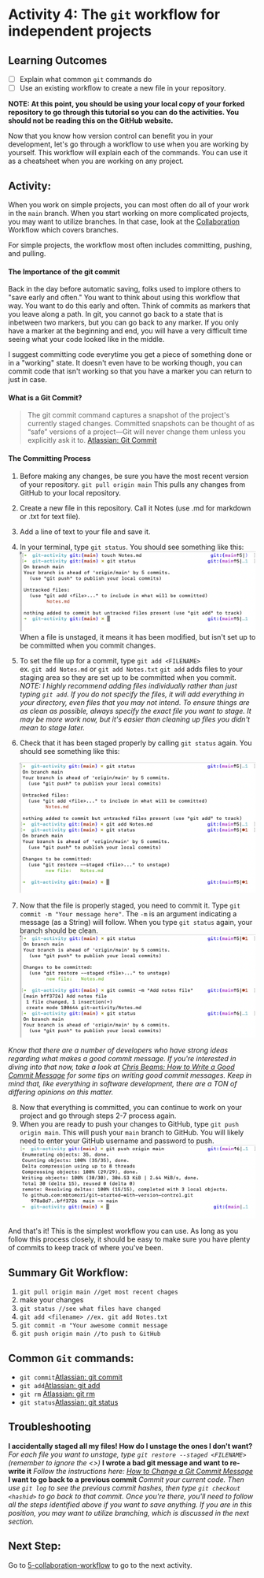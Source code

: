 # Activity 4: The `git` workflow for independent projects

## Learning Outcomes
- [ ] Explain what common `git` commands do
- [ ] Use an existing workflow to create a new file in your repository. 

**NOTE: At this point, you should be using your local copy of your forked repository to go through this tutorial 
so you can do the activities. You should not be reading this on the GitHub website.**

Now that you know how version control can benefit you in your development, let's go through a workflow to use
when you are working by yourself. This workflow will explain each of the commands. You can use it as a cheatsheet
when you are working on any project. 

## Activity:
When you work on simple projects, you can most often do all of your work in the `main` branch. When you start working on 
more complicated projects, you may want to utilize branches. In that case, look at the [Collaboration]() Workflow which 
covers branches. 

For simple projects, the workflow most often includes committing, pushing, and pulling.

#### The Importance of the git commit
Back in the day before automatic saving, folks used to implore others to "save early and often." You want to think
about using this workflow that way. You want to do this early and often. Think of commits as markers that you leave
along a path. In git, you cannot go back to a state that is inbetween two markers, but you can go back to any marker. 
If you only have a marker at the beginning and end, you will have a very difficult time seeing what your code 
looked like in the middle. 

I suggest committing code everytime you get a piece of something done or in a "working" state. It doesn't even have 
to be working though, you can commit code that isn't working so that you have a marker you can return to just in case. 

#### What is a Git Commit?
>The git commit command captures a snapshot of the project's currently staged changes. Committed snapshots can be 
thought of as “safe” versions of a project—Git will never change them unless you explicitly ask it to. [Atlassian: Git Commit](https://www.atlassian.com/git/tutorials/saving-changes/git-commit)

#### The Committing Process
1. Before making any changes, be sure you have the most recent version of your repository. 
   `git pull origin main`
   This pulls any changes from GitHub to your local repository. 
2. Create a new file in this repository. Call it Notes (use .md for markdown or .txt for text file). 
3. Add a line of text to your file and save it. 
4. In your terminal, type `git status`. You should see something like this:
   ![Git Status Unstaged](../assets/git-status-unstaged.png)
   When a file is unstaged, it means it has been modified, but isn't set up to be committed when you commit changes. 
5. To set the file up for a commit, type `git add <FILENAME>`<br>
   ex. `git add Notes.md` or `git add Notes.txt`
   `git add` adds files to your staging area so they are set up to be committed when you commit. 
   *NOTE: I highly recommend adding files individually rather than just typing `git add`. If you do not specify the
   files, it will add everything in your directory, even files that you may not intend. To ensure things are as clean
   as possible, always specify the exact file you want to stage. It may be more work now, but it's easier than cleaning
   up files you didn't mean to stage later.* 
6. Check that it has been staged properly by calling `git status` again. You should see something like this:
   
   ![Git Status staged](../assets/git-add.png)
   
7. Now that the file is properly staged, you need to commit it. Type `git commit -m "Your message here"`.
   The `-m` is an argument indicating a message (as a String) will follow. When you type `git status` again, 
   your branch should be clean.
   ![Git Commit With Message](../assets/git-commit.png)
   
*Know that there are a number of developers who have strong ideas regarding what makes a good commit message. If you're 
interested in diving into that now, take a look at [Chris Beams: How to Write a Good Commit Message](https://chris.beams.io/posts/git-commit/) 
for some tips on writing good commit messages. Keep in mind
that, like everything in software development, there are a TON of differing opinions on this matter.* 

8. Now that everything is committed, you can continue to work on your project and go through steps 2-7 process again. 
9. When you are ready to push your changes to GitHub, type `git push origin main`. This will push your `main` branch
to GitHub. You will likely need to enter your GitHub username and password to push. 
   ![Git Push](../assets/git-push.png)

And that's it! This is the simplest workflow you can use. As long as you follow this process closely, it should be easy
to make sure you have plenty of commits to keep track of where you've been. 


## Summary Git Workflow:
1. `git pull origin main //get most recent chages` 
2. make your changes
3. `git status //see what files have changed` 
4. `git add <filename> //ex. git add Notes.txt`
5. `git commit -m "Your awesome commit message`
6. `git push origin main //to push to GitHub`

## Common `Git` commands:
- `git commit`[Atlassian: git commit](https://www.atlassian.com/git/tutorials/saving-changes/git-commit)
- `git add`[Atlassian: git add](https://www.atlassian.com/git/tutorials/saving-changes)
- `git rm` [Atlassian: git rm](https://www.atlassian.com/git/tutorials/undoing-changes/git-rm)
- `git status`[Atlassian: git status](https://www.atlassian.com/git/tutorials/inspecting-a-repository)

## Troubleshooting
**I accidentally staged all my files! How do I unstage the ones I don't want?** *For each file you want to unstage, 
type `git restore --staged <FILENAME>` (remember to ignore the <>)*
**I wrote a bad git message and want to re-write it** *Follow the instructions here: [How to Change a Git Commit Message](https://linuxize.com/post/change-git-commit-message/)*
**I want to go back to a previous commit** *Commit your current code. Then use `git log` to see the previous commit 
hashes, then type `git checkout <hashid>` to go back to that commit. Once you're there, you'll need to follow all the
steps identified above if you want to save anything. If you are in this position, you may want to utilize branching, which
is discussed in the next section.*

## Next Step:
Go to [5-collaboration-workflow](./5-collaboration-workflow.md) to go to the next activity.